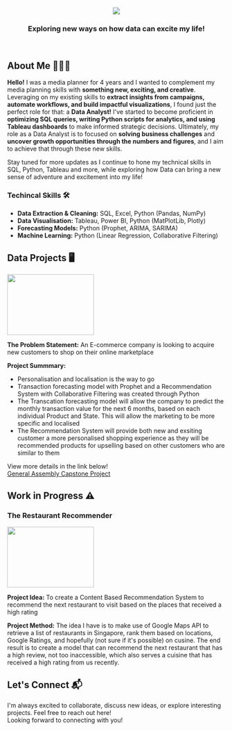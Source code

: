 <h1 align="center">
    <img src="https://readme-typing-svg.herokuapp.com/?font=Righteous&size=35&center=true&vCenter=true&width=500&height=70&duration=3500&lines=Hi+There!+👋;+I'm+Jing+Yi!;+Welcome+to+my+GitHub+page!" />
</h1>
<h3 align="center">Exploring new ways on how data can excite my life!</h3>
<br/>

## About Me 👨🏻‍💻

**Hello!**
I was a media planner for 4 years and I wanted to complement my media planning skills with **something new, exciting, and creative**. Leveraging on my existing skills to **extract insights from campaigns, automate workflows, and build impactful visualizations**, I found just the perfect role for that: a **Data Analyst!** I've started to become proficient in **optimizing SQL queries, writing Python scripts for analytics, and using Tableau dashboards** to make informed strategic decisions. Ultimately, my role as a Data Analyst is to focused on **solving business challenges** and **uncover growth opportunities through the numbers and figures**, and I aim to achieve that through these new skills.

Stay tuned for more updates as I continue to hone my technical skills in SQL, Python, Tableau and more, while exploring how Data can bring a new sense of adventure and excitement into my life!

### Techincal Skills 🛠️

- **Data Extraction & Cleaning:** SQL, Excel, Python (Pandas, NumPy)
- **Data Visualisation:** Tableau, Power BI, Python (MatPlotLib, Plotly)
- **Forecasting Models:** Python (Prophet, ARIMA, SARIMA)
- **Machine Learning:** Python (Linear Regression, Collaborative Filtering) 


## Data Projects 🖥️

<img src="https://i.giphy.com/media/v1.Y2lkPTc5MGI3NjExaGN1M2doZjA5NGdnNGhzY200cnpraW4zYXpqY20wbHZsbDRxZ3d5YiZlcD12MV9pbnRlcm5hbF9naWZfYnlfaWQmY3Q9Zw/12uXi1GXBibALC/giphy.gif" width="200" height="140" />

**The Problem Statement:** An E-commerce company is looking to acquire new customers to shop on their online marketplace<br/> 

**Project Summmary:** 
- Personalisation and localisation is the way to go
- Transaction forecasting model with Prophet and a Recommendation System with Collaborative Filtering was created through Python
- The Transcation forecasting model will allow the company to predict the monthly transaction value for the next 6 months, based on each individual Product and State. This will allow the marketing to be more specific and localised
- The Recommendation System will provide both new and exsiting customer a more personalised shopping experience as they will be recommended products for upselling based on other customers who are similar to them

View more details in the link below!<br/>
[General Assembly Capstone Project](https://github.com/MatthiasJY/GA_Capstone)


## Work in Progress ⚠️

### The Restaurant Recommender

<img src="https://i.giphy.com/media/v1.Y2lkPTc5MGI3NjExaGN1M2doZjA5NGdnNGhzY200cnpraW4zYXpqY20wbHZsbDRxZ3d5YiZlcD12MV9pbnRlcm5hbF9naWZfYnlfaWQmY3Q9Zw/12uXi1GXBibALC/giphy.gif" width="200" height="140" />

**Project Idea:** To create a Content Based Recommendation System to recommend the next restaurant to visit based on the places that received a high rating<br/> 

**Project Method:** The idea I have is to make use of Google Maps API to retrieve a list of restaurants in Singapore, rank them based on locations, Google Ratings, and hopefully (not sure if it's possible) on cusine. The end result is to create a model that can recommend the next restaurant that has a high review, not too inaccessible, which also serves a cuisine that has received a high rating from us recently. 


## Let's Connect 📬

I'm always excited to collaborate, discuss new ideas, or explore interesting projects. Feel free to reach out here!<br/>
Looking forward to connecting with you!
